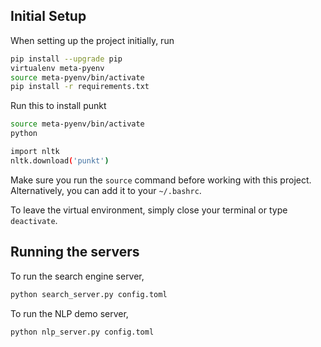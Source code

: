 ## Initial Setup

When setting up the project initially, run

```bash
pip install --upgrade pip
virtualenv meta-pyenv
source meta-pyenv/bin/activate
pip install -r requirements.txt
```
Run this to install punkt
```bash
source meta-pyenv/bin/activate
python
```
```bash
import nltk
nltk.download('punkt')
```

Make sure you run the `source` command before working with this project.
Alternatively, you can add it to your `~/.bashrc`.

To leave the virtual environment, simply close your terminal or type
`deactivate`.

## Running the servers

To run the search engine server,

```bash
python search_server.py config.toml
```

To run the NLP demo server,

```bash
python nlp_server.py config.toml
```
